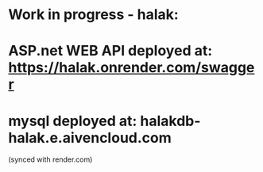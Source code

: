 # Work in progress - halak:
# ASP.net WEB API deployed at: https://halak.onrender.com/swagger
# mysql deployed at: halakdb-halak.e.aivencloud.com 
(synced with render.com)

